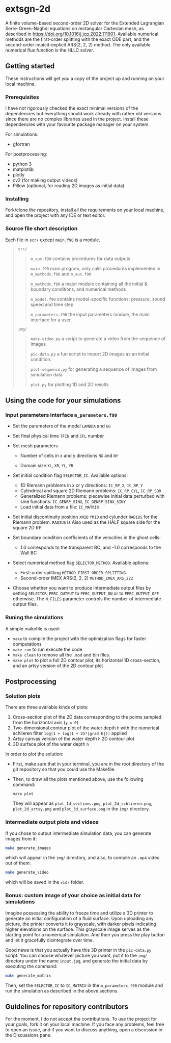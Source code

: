 # extsgn-2d
A finite volume-based second-order 2D solver for the Extended Lagrangian Serre-Green-Naghdi equations on rectangular Cartesian mesh, as described in https://doi.org/10.1016/j.jcp.2022.111901. Available numerical methods are the first-order splitting with the exact ODE part, and the second-order impicit-explicit ARS(2, 2, 2) method. The only available numerical flux function is the HLLC solver.

## Getting started
These instructions will get you a copy of the project up and running on your local machine.

### Prerequisites

I have not rigorously checked the exact minimal versions of the dependencies but everything should work already with rather old versions since there are no complex libraries used in the project. Install these dependencies with your favourite package manager on your system.

For simulations:

* gfortran

For postprocessing:

* python 3
* matplotlib
* plotly
* cv2 (for making output videos)
* Pillow (optional, for reading 2D images as initial data)

### Installing

Fork/clone the repository, install all the requirements on your local machine, and open the project with any IDE or text editor.

### Source file short description

Each file in `scr/`  except `main.f90` is a module.

> `src/`
>
> > `m_aux.f90`  contains procedures for data outputs
> >
> > `main.f90`  main program, only calls procedures implemented in `m_methods.f90` and `m_aux.f90`
> >
> > `m_methods.f90` a major module containing all the initial & boundary conditions, and numerical methods
> >
> > `m_model.f90` contains model-specific functions: pressure, sound speed and time step
> >
> > `m_parameters.f90` the input parameters module, the main interface for a user.
>
> `img/`
>
> > `make-video.py` a script to generate a video from the sequence of images
> >
> > `pic-data.py` a fun script to import 2D images as an initial condition.
> >
> > `plot-sequence.py` for generating a sequence of images from simulation data
> >
> > `plot.py` for plotting 1D and 2D results



## Using the code for your simulations

### Input parameters interface `m_parameters.f90`

* Set the parameters of the model `LAMBDA` and `GG`

* Set final physical time `TFIN` and `CFL` number

* Set mesh parameters

    * Number of cells in x and y directions `NX` and `NY`

    * Domain size `XL`, `XR`, `YL`, `YR`

* Set initial condition flag `SELECTOR_IC`. Available options:
    * 1D Riemann problems in x or y directions: `IC_RP_X`, `IC_RP_Y`
    * Cylindrical and square 2D Riemann problems: `IC_RP_CYL`, `IC_RP_SQR`
    * Generalized Riemann problems: piecewise initial data perturbed with sine functions: `IC_GENRP_SINX`, `IC_GENRP_SINX_SINY`
    * Load initial data from a file: `IC_MATRIX`
* Set initial discontinuity position `XMID` `YMID` and cylunder `RADIUS` for the Riemann problem. `RADIUS` is Also used as the HALF square side for the square 2D RP

* Set boundary condition coefficients of the velocities in the ghost cells:
    * 1.0 corresponds to the transparent BC, and -1.0 corresponds to the Wall BC
* Select numerical method flag `SELECTOR_METHOD`. Available options:
    * First-order splitting `METHOD_FIRST_ORDER_SPLITTING`
    * Second-order IMEX ARS(2, 2, 2) `METHOD_IMEX_ARS_222`
* Choose whether you want to produce intermediate output files by setting `SELECTOR_PERC_OUTPUT` to `PERC_OUTPUT_ON` or to `PERC_OUTPUT_OFF` otherwise. The `N_FILES` parameter controls the number of intermediate output files.



### Runing the simulations

A simple makefile is used:

* `make` to compile the project with the optimization flags for faster computations
* `make run` to run execute the code
* `make clean` to remove all the `.mod` and bin files.
* `make plot` to plot a full 2D contour plot, its horizontal 1D cross-section, and an artsy version of the 2D contour plot



## Postprocessing
### Solution plots

There are three available kinds of plots:
1. Cross-section plot of the 2D data corresponding to the points sampled from the horizontal axis (`y = 0`)
2. Two-dimensional contour plot of the water depth `h` with the numerical schlieren filter `log(1 + log(1 + 25*|grad h|))` applied
3. Artsy canvas version of the water depth `h` 2D contour plot
4. 3D surface plot of the water depth `h`

In order to plot the solution:

* First, make sure that in your terminal, you are in the root directory of the git repository so that you could use the Makefile.

* Then, to draw all the plots mentioned above, use the following command:

    ```shell
    make plot
    ```

  They will appear as `plot_1d_sections.png`, `plot_2d_schlieren.png`, `plot_2d_artsy.png` and `plot_3d_surface.png` in the `img/` directory.

### Intermediate output plots and videos
If you chose to output intermediate simulation data, you can generate images from it:
```zsh
make generate_images
```
which will appear in the `img/` directory, and also, to compile an `.mp4` video out of them:

```zsh
make generate_video
```
which will be saved in the `vid/` folder.

### Bonus: custom image of your choice as initial data for simulations

Imagine possessing the ability to freeze time and utilize a 3D printer to generate an initial configuration of a fluid surface. Upon uploading any picture, the printer converts it to grayscale, with darker pixels indicating higher elevations on the surface. This grayscale image serves as the starting point for a numerical simulation. And then you press the play button and let it gracefully disintegrate over time.

Good news is that you actually have this 3D printer in the `pic-data.py` script. You can choose whatever picture you want, put it to the `img/` directory under the name `input.jpg`, and generate the initial data by executing the command:

```zsh
make generate_matrix
```

Then, set the `SELECTOR_IC` to `IC_MATRIX` in the `m_parameters.f90` module and run the simulation as described in the above sections.


## Guidelines for repository contributors

For the moment, I do not accept the contributions. To use the project for your goals, fork it on your local machine. If you face any problems, feel free to open an issue, and if you want to discuss anything, open a discussion in the Discussions pane.
